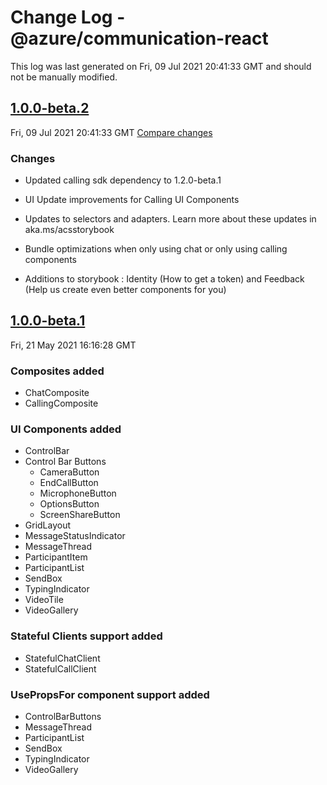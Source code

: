 # Change Log - @azure/communication-react

This log was last generated on Fri, 09 Jul 2021 20:41:33 GMT and should not be manually modified.

<!-- Start content -->

## [1.0.0-beta.2](https://github.com/azure/communication-ui-library/tree/@azure/communication-react_v1.0.0-beta.2)

Fri, 09 Jul 2021 20:41:33 GMT 
[Compare changes](https://github.com/azure/communication-ui-library/compare/@azure/communication-react_v1.0.0-beta.1..@azure/communication-react_v1.0.0-beta.2)

### Changes

* Updated calling sdk dependency to 1.2.0-beta.1

* UI Update improvements for Calling UI Components

* Updates to selectors and adapters. Learn more about these updates in aka.ms/acsstorybook

* Bundle optimizations when only using chat or only using calling components

* Additions to storybook : Identity (How to get a token) and Feedback (Help us create even better components for you)

## [1.0.0-beta.1](https://github.com/azure/communication-ui-library/tree/@azure/communication-react_v1.0.0-beta.1)

Fri, 21 May 2021 16:16:28 GMT

### Composites added

* ChatComposite
* CallingComposite

### UI Components added

* ControlBar
* Control Bar Buttons
  * CameraButton
  * EndCallButton
  * MicrophoneButton
  * OptionsButton
  * ScreenShareButton
* GridLayout
* MessageStatusIndicator
* MessageThread
* ParticipantItem
* ParticipantList
* SendBox
* TypingIndicator
* VideoTile
* VideoGallery

### Stateful Clients support added

* StatefulChatClient
* StatefulCallClient

### UsePropsFor component support added

* ControlBarButtons
* MessageThread
* ParticipantList
* SendBox
* TypingIndicator
* VideoGallery
